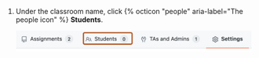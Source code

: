 1. Under the classroom name, click {% octicon "people" aria-label="The people icon" %} **Students**.

   ![Screenshot of the tabs in a classroom. The "Students" tab is outlined in dark orange.](/assets/images/help/classroom/click-students.png)
